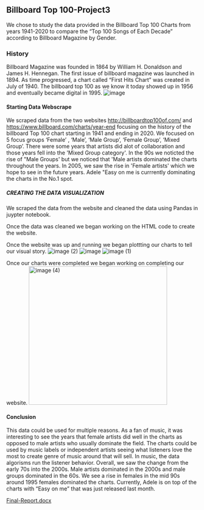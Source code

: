 ## Billboard Top 100-Project3
We chose to study the data provided in the Billboard Top 100 Charts from years 1941-2020 to compare the “Top 100 Songs of Each Decade” according to Billboard Magazine by Gender.

### History
Billboard Magazine was founded in 1864 by William H. Donaldson and James H. Hennegan. The first issue of billboard magazine was launched in 1894. As time progressed, a chart called “First Hits Chart”  was created in July of 1940. The billboard  top 100 as we know it today showed up in 1956 and eventually became digital in 1995. ![image](https://user-images.githubusercontent.com/90288887/149623774-4b8e2b92-3594-45b6-bb23-50afcb2e499b.png)



#### Starting Data Webscrape
We scraped data from the two websites http://billboardtop100of.com/ and https://www.billboard.com/charts/year-end focusing on the history of the billboard Top 100 chart starting in 1941 and ending in 2020. We focused on 5 focus groups ‘Female’ , ‘Male’, ‘Male Group’, ‘Female Group’, ‘Mixed Group’. There were some years that artists did alot of collaboration and those years fell into the 'Mixed Group category'. In the 90s we noticted the rise of "Male Groups' but we noticed that 'Male artists dominated the charts throughout the years. In 2005, we saw the rise in 'Female artists' which we hope to see in the future years. Adele "Easy on me is currrently dominating the charts in the No.1 spot.

##### CREATING THE DATA VISUALIZATION
We scraped the data from the website and cleaned the data using Pandas in juypter notebook.


Once the data was cleaned we began working on the HTML code to create the website.



Once the website was up and running we began plottting our charts to tell our visual story.
![image (2)](https://user-images.githubusercontent.com/90288887/149625238-d726af27-d930-463a-89b5-c7d558ebbb77.png)
![image](https://user-images.githubusercontent.com/90288887/149625243-1d58e32f-bf16-4752-b917-3f3d38118891.png)
![image (1)](https://user-images.githubusercontent.com/90288887/149625246-1296bf61-41a1-43be-b83e-b57c8c735463.png)

Once our charts were completed we began working on completing our website.
<img width="363" alt="image (4)" src="https://user-images.githubusercontent.com/90288887/149625175-5f045088-c560-44e2-b27c-78dbf0adb22e.png">

#### Conclusion
This data could be used for multiple reasons. As a fan of music, it was interesting to see the years that female artists did well in the charts as opposed to male artists who usually dominate the field. The charts could be used by music labels or independent artists seeing what listeners love the most to create genre of music around that will sell. In music, the data algorisms run the listener behavior. Overall, we saw the change from the early 70s into the 2000s. Male artists dominated in the 2000s and male groups dominated in the 60s. We see a rise in females in the mid 90s around 1995 females dominated the charts. Currently, Adele is on top of the charts with “Easy on me” that was just released last month. 

[Final-Report.docx](https://github.com/KElijahS/Minefield-Project3/files/7875132/Final-Report.docx)
